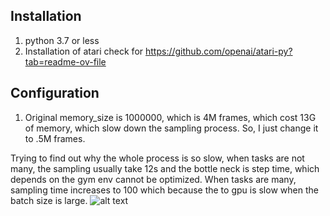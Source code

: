 ## Installation
1. python 3.7 or less
2. Installation of atari check for https://github.com/openai/atari-py?tab=readme-ov-file

## Configuration
1. Original memory_size is 1000000, which is 4M frames, which cost 13G of memory, which slow down the sampling process. So, I just change it to .5M frames.

Trying to find out why the whole process is so slow, when tasks are not many, the sampling usually take 12s and the bottle neck is step time, which depends on the gym env cannot be optimized. When tasks are many, sampling time increases to 100 which because the to gpu is slow when the batch size is large.
![alt text](image.png)